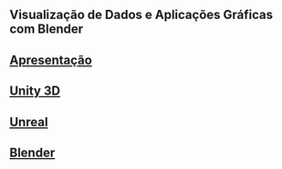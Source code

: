## Visualização de Dados e Aplicações Gráficas com Blender

## [Apresentação](/docs/assets/blender.pdf)

## [Unity 3D](https://unity.com/pt)

## [Unreal](https://www.unrealengine.com/pt-BR)

## [Blender](https://www.blender.org/)

